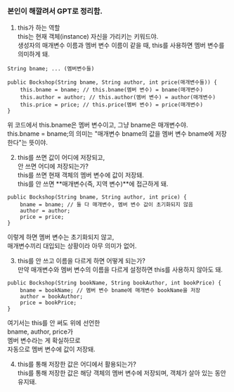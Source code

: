 ### 본인이 해깔려서 GPT로 정리함. 
  
1. this가 하는 역할  
this는 현재 객체(instance) 자신을 가리키는 키워드야.  
생성자의 매개변수 이름과 멤버 변수 이름이 같을 때, this를 사용하면 멤버 변수를 의미하게 돼.  

```
String bname; ... (멤버변수들) 

public Bockshop(String bname, String author, int price(매개변수들)) {
    this.bname = bname; // this.bname(멤버 변수) = bname(매개변수)
    this.author = author; // this.author(멤버 변수) = author(매개변수)
    this.price = price; // this.price(멤버 변수) = price(매개변수)
}
```
위 코드에서 this.bname은 멤버 변수이고, 그냥 bname은 매개변수야.  
this.bname = bname;의 의미는 "매개변수 bname의 값을 멤버 변수 bname에 저장한다"는 뜻이야.  
  
2. this를 쓰면 값이 어디에 저장되고,  
안 쓰면 어디에 저장되는가?  
this를 쓰면 현재 객체의 멤버 변수에 값이 저장돼.  
this를 안 쓰면 **매개변수(즉, 지역 변수)**에 접근하게 돼.  
  
```
public Bockshop(String bname, String author, int price) {
    bname = bname; // 둘 다 매개변수, 멤버 변수 값이 초기화되지 않음
    author = author;
    price = price;
}
```

이렇게 하면 멤버 변수는 초기화되지 않고,  
매개변수끼리 대입되는 상황이라 아무 의미가 없어.  
  
3. this를 안 쓰고 이름을 다르게 하면 어떻게 되는가?  
만약 매개변수와 멤버 변수의 이름을 다르게 설정하면 this를 사용하지 않아도 돼.  
  
```
public Bockshop(String bookName, String bookAuthor, int bookPrice) {
    bname = bookName; // 멤버 변수 bname에 매개변수 bookName을 저장
    author = bookAuthor;
    price = bookPrice;
}
```
여기서는 this를 안 써도 위에 선언한  
bname, author, price가  
멤버 변수라는 게 확실하므로  
자동으로 멤버 변수에 값이 저장돼.  
  
4. this를 통해 저장한 값은 어디에서 활용되는가?  
this를 통해 저장한 값은 해당 객체의 멤버 변수에 저장되며, 객체가 살아 있는 동안 유지돼.  
  
